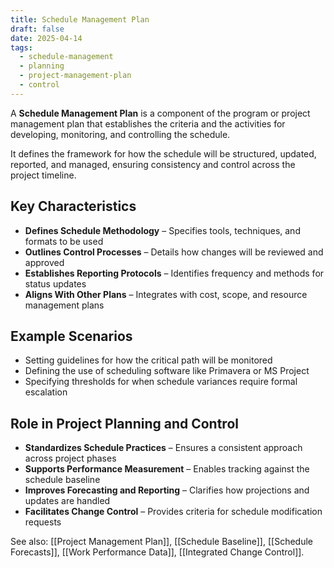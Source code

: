 ```yaml
---
title: Schedule Management Plan
draft: false
date: 2025-04-14
tags:
  - schedule-management
  - planning
  - project-management-plan
  - control
---
```


A **Schedule Management Plan** is a component of the program or project management plan that establishes the criteria and the activities for developing, monitoring, and controlling the schedule.

It defines the framework for how the schedule will be structured, updated, reported, and managed, ensuring consistency and control across the project timeline.

## Key Characteristics

- **Defines Schedule Methodology** – Specifies tools, techniques, and formats to be used  
- **Outlines Control Processes** – Details how changes will be reviewed and approved  
- **Establishes Reporting Protocols** – Identifies frequency and methods for status updates  
- **Aligns With Other Plans** – Integrates with cost, scope, and resource management plans  

## Example Scenarios

- Setting guidelines for how the critical path will be monitored  
- Defining the use of scheduling software like Primavera or MS Project  
- Specifying thresholds for when schedule variances require formal escalation  

## Role in Project Planning and Control

- **Standardizes Schedule Practices** – Ensures a consistent approach across project phases  
- **Supports Performance Measurement** – Enables tracking against the schedule baseline  
- **Improves Forecasting and Reporting** – Clarifies how projections and updates are handled  
- **Facilitates Change Control** – Provides criteria for schedule modification requests  

See also: [[Project Management Plan]], [[Schedule Baseline]], [[Schedule Forecasts]], [[Work Performance Data]], [[Integrated Change Control]].
